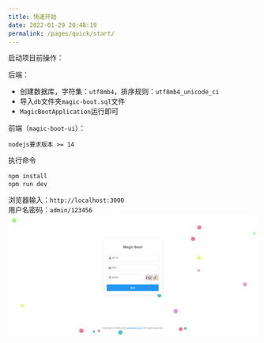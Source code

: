 ```yaml
---
title: 快速开始
date: 2022-01-29 20:48:19
permalink: /pages/quick/start/
---
```


启动项目前操作：

后端：
* 创建数据库，字符集：`utf8mb4`，排序规则：`utf8mb4_unicode_ci`
* 导入`db`文件夹`magic-boot.sql`文件
* `MagicBootApplication`运行即可

前端（`magic-boot-ui`）：  
```
nodejs要求版本 >= 14
```
执行命令
```
npm install
npm run dev
```
浏览器输入：`http://localhost:3000`  
用户名密码：`admin/123456`
![](../../.vuepress/public/images/magic-boot-login.png)
